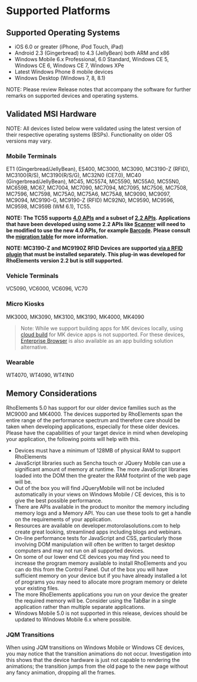 # Supported Platforms
## Supported Operating Systems
* iOS 6.0 or greater (iPhone, iPod Touch, iPad)
* Android 2.3  (Gingerbread) to 4.3 (JellyBean) both ARM and x86
* Windows Mobile 6.x Professional, 6.0 Standard, Windows CE 5, Windows CE 6, Windows CE 7, Windows XPe
* Latest Windows Phone 8 mobile devices
* Windows Desktop (Windows 7, 8, 8.1)

NOTE: Please review Release notes that accompany the software for further remarks on supported devices and operating systems.

## Validated MSI Hardware
<a name="_motdevices"></a>
NOTE: All devices listed below were validated using the latest version of their respective operating systems (BSPs). Functionality on older OS versions may vary.

### Mobile Terminals
ET1 (Gingerbread/JellyBean), ES400, MC3000, MC3090, MC3190-Z (RFID), MC3100(R/S), MC3190(R/S/G), MC32N0 (CE7.0), MC40 (Gingerbread/JellyBean), MC45, MC5574, MC5590, MC55A0, MC55N0, MC659B, MC67, MC7004, MC7090, MC7094, MC7095, MC7506, MC7508, MC7596, MC7598, MC75A0, MC75A6, MC75A8, MC9090, MC9097, MC9094, MC9190-G, MC9190-Z (RFID) MC92N0, MC9590, MC9596, MC9598, MC959B (WM 6.1), TC55.

**NOTE: The TC55 supports [4.0 APIs](apiusage#api-migration-table) and a subset of [2.2 APIs](apiusage#using-22-apirsquos). Applications that have been developed using some 2.2 APIs like [Scanner](../../2.2.0/rhoelements/scanner) will need to be modified to use the new 4.0 APIs, for example [Barcode](../api/barcode). Please consult the [migration table](apiusage#api-migration-table) for more information.**

**NOTE: MC3190-Z and MC9190Z RFID Devices are supported [via a RFID plugin](../../2.2.0/rhoelements/rfid) that must be installed separately. This plug-in was developed for RhoElements version 2.2 but is still supported.**

### Vehicle Terminals
VC5090, VC6000, VC6096, VC70

### Micro Kiosks
MK3000, MK3090, MK3100, MK3190, MK4000, MK4090

> Note: While we support building apps for MK devices locally, using [cloud build](../../hosted/guide/remote-build-guide) for MK device apps is not supported. For these devices, [Enterprise Browser](http://goo.gl/V9zMxD) is also available as an app building solution alternative.

### Wearable
WT4070, WT4090, WT41N0

## Memory Considerations
RhoElements 5.0 has support for our older device families such as the MC9000 and MK4000. The devices supported by RhoElements span the entire range of the performance spectrum and therefore care should be taken when developing applications, especially for these older devices. Please have the capabilities of your target device in mind when developing your application, the following points will help with this.

* Devices must have a minimum of 128MB of physical RAM to support RhoElements
* JavaScript libraries such as Sencha touch or JQuery Mobile can use a significant amount of memory at runtime. The more JavaScript libraries loaded into the DOM then the greater the RAM footprint of the web page will be.
* Out of the box you will find JQueryMobile will not be included automatically in your views on Windows Mobile / CE devices, this is to give the best possible performance.
* There are APIs available in the product to monitor the memory including memory logs and a Memory API. You can use these tools to get a handle on the requirements of your application.
* Resources are available on developer.motorolasolutions.com to help create great looking, streamlined apps including blogs and webinars.
* On-line performance tests for JavaScript and CSS, particularly those involving DOM manipulation will often be written to target desktop computers and may not run on all supported devices.
* On some of our lower end CE devices you may find you need to increase the program memory available to install RhoElements and you can do this from the Control Panel. Out of the box you will have sufficient memory on your device but if you have already installed a lot of programs you may need to allocate more program memory or delete your existing files.
* The more RhoElements applications you run on your device the greater the required memory will be. Consider using the TabBar in a single application rather than multiple separate applications.
* Windows Mobile 5.0 is not supported in this release, devices should be updated to Windows Mobile 6.x where possible.

### JQM Transitions
When using JQM transitions on Windows Mobile or Windows CE devices, you may notice that the transition animations do not occur. Investigation into this shows that the device hardware is just not capable to rendering the animations; the transition jumps from the old page to the new page without any fancy animation, dropping all the frames.